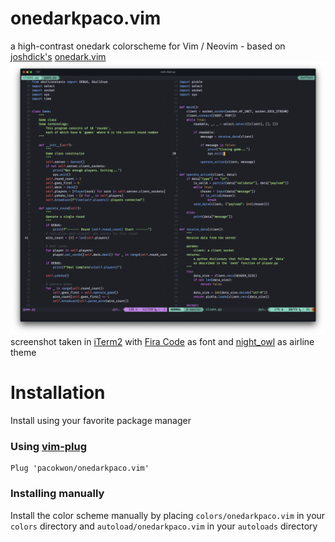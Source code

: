 # onedarkpaco.vim

a high-contrast onedark colorscheme for Vim / Neovim - based on [joshdick's](https://github.com/joshdick) [onedark.vim](https://github.com/joshdick/onedark.vim)
![onedarkpaco.vim preview](./screenshots/preview.png)
screenshot taken in [iTerm2](https://www.iterm2.com/) with [Fira Code](https://github.com/tonsky/FiraCode) as font and [night_owl](https://github.com/vim-airline/vim-airline-themes/blob/master/autoload/airline/themes/night_owl.vim) as airline theme

# Installation
Install using your favorite package manager

### Using [vim-plug](https://github.com/junegunn/vim-plug)
```
Plug 'pacokwon/onedarkpaco.vim'
```

### Installing manually
Install the color scheme manually by placing `colors/onedarkpaco.vim` in your `colors` directory and `autoload/onedarkpaco.vim` in your `autoloads` directory
